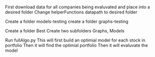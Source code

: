 First download data for all companies being evaluvated and place into a desired folder
Change helperFunctions datapath to desired folder

Create a folder models-testing
create a folder graphs-testing

Create a folder Best
    Create two subfolders Graphs, Models

Run fullAlgo.py
    This will first build an optimial model for each stock in portfolio
    Then it will find the optimial portfolio
    Then it will evaluvate the model